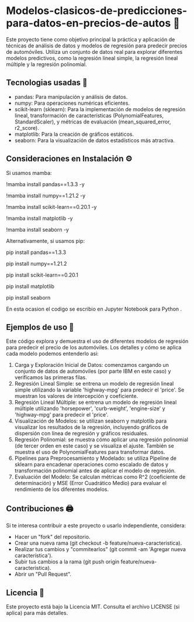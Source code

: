 # Modelos-clasicos-de-predicciones-para-datos-en-precios-de-autos 🚗
Este proyecto tiene como objetivo principal la práctica y aplicación de técnicas de análisis de datos y modelos de regresión para predecir precios de automóviles. Utiliza un conjunto de datos real para explorar diferentes modelos predictivos, como la regresión lineal simple, la regresión lineal múltiple y la regresión polinomial.

## Tecnologias usadas 🐍
- pandas: Para manipulación y análisis de datos.
- numpy: Para operaciones numéricas eficientes.
- scikit-learn (sklearn): Para la implementación de modelos de regresión lineal, transformación de características (PolynomialFeatures, StandardScaler), y métricas de evaluación (mean_squared_error, r2_score).
- matplotlib: Para la creación de gráficos estáticos.
- seaborn: Para la visualización de datos estadísticos más atractiva.

## Consideraciones en Instalación ⚙️
Si usamos mamba:

!mamba install pandas==1.3.3 -y

!mamba install numpy==1.21.2 -y

!mamba install scikit-learn==0.20.1 -y

!mamba install matplotlib -y

!mamba install seaborn -y


Alternativamente, si usamos pip:

pip install pandas==1.3.3

pip install numpy==1.21.2

pip install scikit-learn==0.20.1

pip install matplotlib

pip install seaborn


En esta ocasion el codigo se escribio en Jupyter Notebook para Python .

## Ejemplos de uso 📎
Este código explora y demuestra el uso de diferentes modelos de regresión para predecir el precio de los automóviles. Los detalles y cómo se aplica cada modelo podemos entenderlo asi:
 1. Carga y Exploración Inicial de Datos: comenzamos cargando un conjunto de datos de automóviles (por parte IBM en este caso) y verificamos las primeras filas.
 2. Regresión Lineal Simple: se entrena un modelo de regresión lineal simple utilizando la variable 'highway-mpg' para predecir el 'price'. Se muestran los valores de intercepción y coeficiente.
 3. Regresión Lineal Múltiple: se entrena un modelo de regresión lineal múltiple utilizando 'horsepower', 'curb-weight', 'engine-size' y 'highway-mpg' para predecir el 'price'.
 4. Visualización de Modelos: se utilizan seaborn y matplotlib para visualizar los resultados de la regresión, incluyendo gráficos de dispersión con línea de regresión y gráficos residuales.
 5. Regresión Polinomial: se muestra cómo aplicar una regresión polinomial (de tercer orden en este caso) y se visualiza el ajuste. También se muestra el uso de PolynomialFeatures para transformar datos.
 6. Pipelines para Preprocesamiento y Modelado: se utiliza Pipeline de sklearn para encadenar operaciones como escalado de datos y transformación polinomial antes de aplicar el modelo de regresión.
 7. Evaluación del Modelo: Se calculan métricas como R^2 (coeficiente de determinación) y MSE (Error Cuadrático Medio) para evaluar el rendimiento de los diferentes modelos.

## Contribuciones 🖨️
Si te interesa contribuir a este proyecto o usarlo independiente, considera:
- Hacer un "fork" del repositorio.
- Crear una nueva rama (git checkout -b feature/nueva-caracteristica).
- Realizar tus cambios y "commitearlos" (git commit -am 'Agregar nueva característica').
- Subir tus cambios a la rama (git push origin feature/nueva-caracteristica).
- Abrir un "Pull Request".

## Licencia 📜
Este proyecto está bajo la Licencia MIT. Consulta el archivo LICENSE (si aplica) para más detalles.
